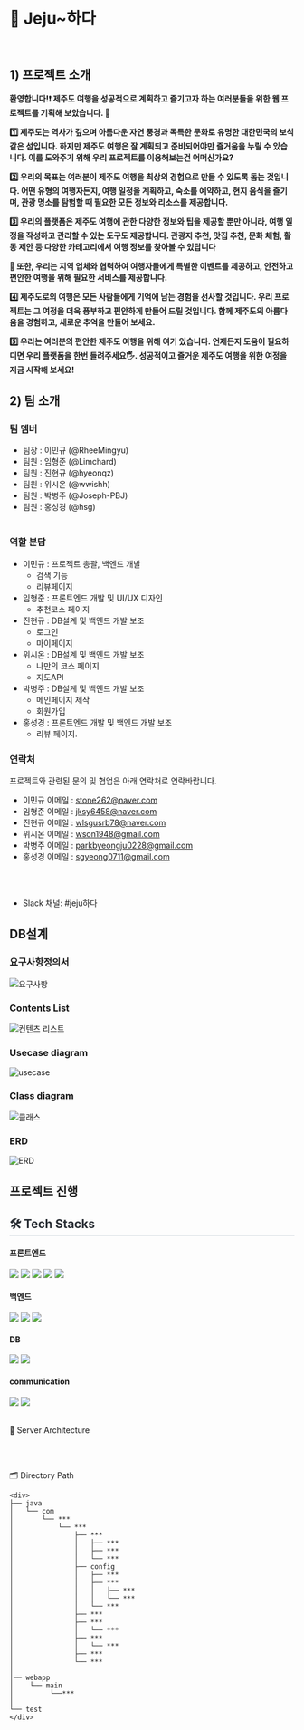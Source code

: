 <h1><b>🥇 Jeju~하다</b></h1><br>



## 1) 프로젝트 소개
<b>
환영합니다!❗ 제주도 여행을 성공적으로 계획하고 즐기고자 하는 여러분들을 위한 웹 프로젝트를 기획해 보았습니다. 💑

1️⃣ 제주도는 역사가 깊으며 아름다운 자연 풍경과 독특한 문화로 유명한 대한민국의 보석 같은 섬입니다. 하지만 제주도 여행은 잘 계획되고 준비되어야만 즐거움을 누릴 수 있습니다. 이를 도와주기 위해 우리 프로젝트를 이용해보는건 어떠신가요?

2️⃣ 우리의 목표는 여러분이 제주도 여행을 최상의 경험으로 만들 수 있도록 돕는 것입니다. 어떤 유형의 여행자든지, 여행 일정을 계획하고, 숙소를 예약하고, 현지 음식을 즐기며, 관광 명소를 탐험할 때 필요한 모든 정보와 리소스를 제공합니다.

3️⃣ 우리의 플랫폼은 제주도 여행에 관한 다양한 정보와 팁을 제공할 뿐만 아니라, 여행 일정을 작성하고 관리할 수 있는 도구도 제공합니다. 관광지 추천, 맛집 추천, 문화 체험, 활동 제안 등 다양한 카테고리에서 여행 정보를 찾아볼 수 있답니다

🚗 또한, 우리는 지역 업체와 협력하여 여행자들에게 특별한 이벤트를 제공하고, 안전하고 편안한 여행을 위해 필요한 서비스를 제공합니다.

4️⃣ 제주도로의 여행은 모든 사람들에게 기억에 남는 경험을 선사할 것입니다. 우리 프로젝트는 그 여정을 더욱 풍부하고 편안하게 만들어 드릴 것입니다. 함께 제주도의 아름다움을 경험하고, 새로운 추억을 만들어 보세요.

5️⃣ 우리는 여러분의 편안한 제주도 여행을 위해 여기 있습니다. 언제든지 도움이 필요하디면 우리 플랫폼을 한번 들려주세요🖐. 성공적이고 즐거운 제주도 여행을 위한 여정을 지금 시작해 보세요!</b><br>

## 2) 팀 소개

### 팀 멤버

- 팀장 : 이민규 (@RheeMingyu)
- 팀원 : 임형준 (@Limchard)
- 팀원 : 진현규 (@hyeonqz)
- 팀원 : 위시온 (@wwishh)
- 팀원 : 박병주 (@Joseph-PBJ)
- 팀원 : 홍성경 (@hsg)<br><br>


### 역할 분담

- 이민규 : 프로젝트 총괄, 백엔드 개발
  - 검색 기능 
  - 리뷰페이지
- 임형준 : 프론트엔드 개발 및 UI/UX 디자인
  - 추천코스 페이지
- 진현규 : DB설계 및 백엔드 개발 보조
    - 로그인
    - 마이페이지
- 위시온 : DB설계 및 백엔드 개발 보조
  - 나만의 코스 페이지
  - 지도API
- 박병주 : DB설계 및 백엔드 개발 보조
  - 메인페이지 제작 
  - 회원가입
- 홍성경 : 프론트엔드 개발 및 백엔드 개발 보조
  - 리뷰 페이지.

### 연락처

프로젝트와 관련된 문의 및 협업은 아래 연락처로 연락바랍니다.

- 이민규 이메일 : stone262@naver.com
- 임형준 이메일 : jksy6458@naver.com
- 진현규 이메일 : wlsgusrb78@naver.com
- 위시온 이메일 : wson1948@gmail.com
- 박병주 이메일 : parkbyeongju0228@gmail.com 
- 홍성경 이메일 : sgyeong0711@gmail.com

 <br><br>
- Slack 채널: #jeju하다

## DB설계 

### 요구사항정의서
![요구사항](https://github.com/RheeMingyu/sistSemiProject/assets/108057548/0482df63-2a86-4536-a67d-7f0aa6b7650f)

### Contents List
![컨텐츠 리스트](https://github.com/RheeMingyu/sistSemiProject/assets/108057548/2dfba6ac-2053-4330-a95f-5868bec45f48)
 
### Usecase diagram
![usecase](https://github.com/RheeMingyu/sistSemiProject/assets/108057548/31b1191c-2bd0-4347-846b-43c1af7e3e2f)

### Class diagram
![클래스](https://github.com/RheeMingyu/sistSemiProject/assets/108057548/500d96c9-58b8-4eae-b12c-5bc61b19c5f7)

### ERD
![ERD](https://github.com/RheeMingyu/sistSemiProject/assets/108057548/a245cf38-9543-4e1c-9e18-2087792aa7f0)


 ## 프로젝트 진행
<h2 style="border-bottom: 1px solid #d8dee4; color: #282d33;"> 🛠️ Tech Stacks </h2>

<div><h4>프론트엔드</h4>
    <img src="https://img.shields.io/badge/Bootstrap-7952B3?style=flat&logo=Bootstrap&logoColor=white">
    <img src="https://img.shields.io/badge/HTML5-E34F26?style=flat&logo=HTML5&logoColor=white">
    <img src="https://img.shields.io/badge/CSS3-1572B6?style=flat&logo=CSS3&logoColor=white">
    <img src="https://img.shields.io/badge/jQuery-0769AD?style=flat&logo=jQuery&logoColor=white">
    <img src="https://img.shields.io/badge/Javascript-F7DF1E?style=flat&logo=Javascript&logoColor=white">
</div>

<div><h4>백엔드</h4>
  <img src="https://img.shields.io/badge/Java-007396?style=flat&logo=Java&logoColor=white">
  <img src="https://img.shields.io/badge/JSP-007396?style=flat&logo=Java&logoColor=white">
  <img src="https://img.shields.io/badge/Apache%20Tomcat-F8DC75?style=flat&logo=Apache%20Tomcat&logoColor=white">
</div>

<div><h4>DB</h4>
  <img src="https://img.shields.io/badge/MySQL-4479A1?style=flat&logo=MySQL&logoColor=white">
  <img src="https://img.shields.io/badge/AWS-232F3E?style=flat&logo=AWS&logoColor=white">
</div>

<div><h4>communication</h4>
  <img src="https://img.shields.io/badge/Github-181717?style=flat&logo=Github&logoColor=white">
  <img src="https://img.shields.io/badge/Discord-5865F2?style=flat&logo=Github&logoColor=white">
</div><br>

💼 Server Architecture


<br><br>

🗂️ Directory Path
```
<div>
├── java
│   └── com
│       └── ***
│           └── ***
│               ├── ***
│               │   ├── ***
│               │   ├── ***
│               │   └── ***
│               ├── config
│               │   ├── ***
│               │   ├── ***
│               │   │   ├── ***
│               │   │   └── ***
│               │   └── ***
│               ├── ***
│               ├── ***
│               │   └── ***
│               ├── ***
│               │   └── ***
│               ├── ***
│               └── ***
│
│── webapp
│    └── main
│         └──***
│
└── test
</div>
```



